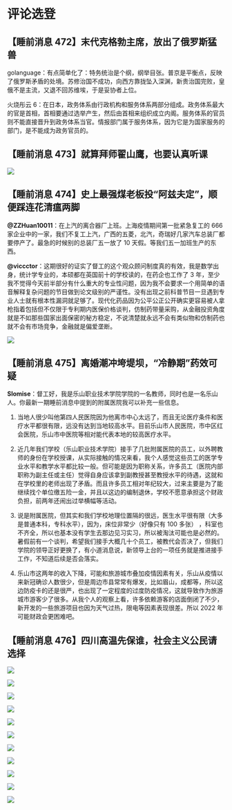 # 评论选登

## 【睡前消息 472】末代克格勃主席，放出了俄罗斯猛兽
<span class="text-orange">golanguage</span>：有点简单化了：特务统治是个纲，纲举目张。普京是平衡点，反映了俄罗斯矛盾的处境。苏修治国不成功，向西方靠拢坠入深渊，新贵治国完败，皇俄不是主流，又退不回苏维埃，于是妥协者上位。

<span class="text-orange">火烧彤云 6</span>：在日本，政务体系由行政机构和服务体系两部分组成。政务体系最大的官是首相，首相要通过选举产生，然后由首相来组织成立内阁。服务体系的官员则不能直接晋升到政务体系当官。情报部门属于服务体系，因为它是为国家服务的部门，是不能成为政务官员的。

## 【睡前消息 473】就算拜师翟山鹰，也要认真听课

![](/6/img_p32_1.png)

## 【睡前消息 474】史上最强煤老板投“阿兹夫定”，顺便踩连花清瘟两脚

**@ZZHuan10011**：在上汽的离合器厂上班。上海疫情期间第一批紧急复工的 666家企业中的一家，我们不复工上汽，广西的五菱，北汽，奇瑞好几家汽车总装厂都要停产了。最急的时候别的总装厂五一放了 10 天假。等我们五一加班生产的东西。

**@viccctor**：这期很好的证实了督工的这个观众顾问制度真的有效，我是数学出身，统计学专业的，本硕都在英国前十的学校读的，在药企也工作了 3 年，至少我不觉得今天前半部分有什么重大的专业性问题，因为我不会要求一个用简单的语音解释复杂问题的节目做到论文级别的严谨性。没有出现之前科普节目一旦遇到专业人士就有根本性漏洞就足够了。现代化药品因为公平公正公开确实更容易被人拿枪指着包括但不仅限于专利期内医保价格谈判，仿制药带量采购，从金融投资角度就是不如那些国家出面保密的秘方稳定，不说清楚就永远不会有类似物和仿制药也就不会有市场竞争，金融就是偏爱垄断。

![](/6/img_p33_1.png)

## 【睡前消息 475】离婚潮冲垮堤坝，“冷静期”药效可疑

**Slomise**：督工好，我是乐山职业技术学院学院的一名教师，同时也是一名乐山人。你最新一期睡前消息中提到的附属医院我可以补充一些信息。

1. 当地人很少叫他第四人民医院因为他离市中心太远了，而且无论医疗条件和医疗水平都很有限，远没有达到当地较高水平。目前乐山市人民医院，市中区红会医院，乐山市中医院等相对能代表本地的较高医疗水平。

2. 近几年我们学校（乐山职业技术学院）接手了几批附属医院的员工，以外聘教师的身份在学校授课，从实际接触的情况来看，我个人感觉这些员工的医学专业水平和教学水平都比较一般。但可能是因为职称关系，许多员工（医院内部职称为副主任或主任）觉得自身应该拿到副教授甚至教授水平的待遇，这就和在学校里的老师出现了矛盾。而且许多员工相对年纪较大，过来主要是为了能继续找个单位缴五险一金，并且以这边的编制退休，学校不愿意承担这个财政负担，前两年还闹出过举横幅等活动。

3. 说是附属医院，但其实和我们学校地理位置隔的很远，医生水平很有限（大多是普通本科，专科水平），因为，床位非常少（好像只有 100 多张） ，科室也不齐全，所以也基本没有学生去那边见习实习，所以被淘汰可能也是必然的。暑假前有一个谈判，希望我们接手大概几十个员工，被教代会否决了，但我们学院的领导正好更换了，有小道消息说，新领导上台的一项任务就是推进接手工作，不知道后续是否会落实。

4. 乐山市这两年的收入下降，可能和旅游城市叠加疫情因素有关，乐山从疫情以来新冠确诊人数很少，但是周边市县常常有爆发，比如眉山，成都等，所以这边防疫卡的还是很严，也出现了一定程度的过度防疫情况，这就导致作为旅游城市游客少了很多。从我个人的观察上看，许多依赖游客的店面倒闭了不少，新开发的一些旅游项目也因为天气过热，限电等因素表现很差。所以 2022 年可能财政会更困难吧。

## 【睡前消息 476】四川高温先保谁，社会主义公民请选择

![](/6/img_p34_1.png)

![](/6/img_p35_1.png)

![](/6/img_p36_1.png)

![](/6/img_p37_1.png)

![](/6/img_p38_1.png)

![](/6/img_p38_2.png)

![](/6/img_p39_1.png)

![](/6/img_p39_2.png)

![](/6/img_p40_1.png)

![](/6/img_p40_2.png)

![](/6/img_p41_1.png)
